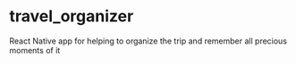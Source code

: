 # travel_organizer
React Native app for helping to organize the trip and remember all precious moments of it

